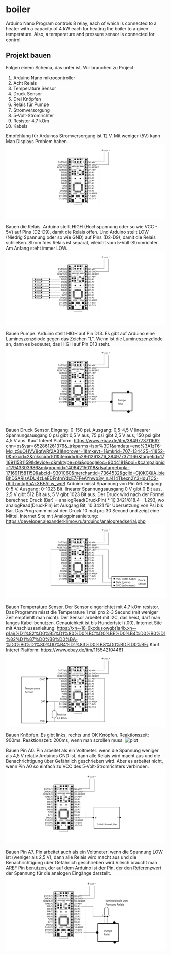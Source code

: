 # boiler
Arduino Nano Program controls 8 relay, each of which is connected to a heater with a capacity of 4 kW each for heating the boiler to a given temperature. Also, a temperature and pressure sensor is connected for control.

## Projekt bauen
Folgen einem Schema, das unter ist. 
Wir brauchen zu Project:
 1. Arduino Nano mikrocontroller
 2. Acht Relais
 3. Temperature Sensor
 4. Druck Sensor
 5. Drei Knöpfen
 6. Relais für Pumpe
 7. Stromversorgung
 8. 5-Volt-Stromrichter
 9. Resistor 4,7 kOm
 10. Kabels
 
Empfehlung für Arduinos Stromversorgung ist 12 V. Mit weniger (5V) kann Man Displays Problem haben.
![plot](./image/Arduino.png)

Bauen die Relais. Arduino stellt HIGH (Hochspannung oder so wie VCC - 5V) auf Pins (D2-D9), damit die Relais offen. Und Arduino stellt LOW (Niedrig Spannung oder so wie GND) auf Pins (D2-D9), damit die Relais schließen. Strom fdes Relais ist separat, vileicht vom 5-Volt-Stromrichter. Am Anfang steht immer LOW.
![plot](./image/Relais.png)

Bauen Pumpe. Arduino stellt HIGH auf Pin D13. Es gibt auf Arduino eine Lumineszenzdiode gegen das Zeichen "L". Wenn ist die Lumineszenzdiode an, dann es bedeutet, das HIGH auf Pin D13 steht.
![plot](./image/Pumpe.png)

Bauen Druck Sensor. Eingang: 0-150 psi. Ausgang: 0,5-4,5 V linearer Spannungsausgang 0 psi gibt 0,5 V aus, 75 psi gibt 2,5 V aus, 150 psi gibt 4,5 V aus. Kauf Interet Platform: https://www.ebay.de/itm/384977371166?chn=ps&var=652861261376&_trkparms=ispr%3D1&amdata=enc%3A1zT6-Mq_zSuOHVV8qfwRf2A31&norover=1&mkevt=1&mkrid=707-134425-41852-0&mkcid=2&mkscid=101&itemid=652861261376_384977371166&targetid=1716911581159&device=c&mktype=pla&googleloc=9044181&poi=&campaignid=17943303986&mkgroupid=140642150118&rlsatarget=pla-1716911581159&abcId=9301060&merchantid=7364532&gclid=Cj0KCQiA_bieBhDSARIsADU4zLeEDFnfmYdcE7FFeAYhwb3y_nJ414Tkexn2Y3HduTCS-r6IILnmIqAaAkXBEALw_wcB
Arduino misst Spannung von Pin A6. Eingang: 0-5 V. Ausgang: 0-1023 Bit. linearer Spannungsausgang 0 V gibt 0 Bit aus, 2,5 V gibt 512 Bit aus, 5 V gibt 1023 Bit aus. Der Druck wird nach der Formel berechnet: Druck (Bar) = analogRead(DruckPin) * 10.3421/818.4 - 1.293, wo analogRead(DruckPin) ist Ausgang Bit, 10.3421 für Übersetzung von Psi bis Bar. Das Programm misst den Druck 10 mal pro 30 Secund und zeigt eine Mittel. Internet Site mit Analogpinsanleitung: https://developer.alexanderklimov.ru/arduino/analogreadserial.php
![plot](./image/Druck%20Sensor.png)

Bauen Temperature Sensor. Der Sensor eingerichtet mit 4,7 kOm resistor. Das Programm misst die Temperature 1 mal pro 2-3 Secund (mit weniger Zeit empfiehlt  man nicht). Der Sensor arbeitet mit I2C, das heist, darf man langes Kabel benutzen. Genauichkeit ist bis Hundertstel (,00). Internet Site mit Anschlussanleitung: https://xn--18-6kcdusowgbt1a4b.xn--p1ai/%D1%82%D0%B5%D1%80%D0%BC%D0%BE%D0%B4%D0%B0%D1%82%D1%87%D0%B8%D0%BA-%D0%B0%D1%80%D0%B4%D1%83%D0%B8%D0%BD%D0%BE/
Kauf Interet Platform: https://www.ebay.de/itm/115542104461
![plot](./image/Temperature%20Sensor.png)

Bauen Knöpfen. Es gibt links, rechts und OK Knöpfen. Reaktionszeit: 900ms. Reaktionszeit: 200ms, wenn man scrollen muss.
![plot](./image/Knöpfen.png)

Bauen Pin A0. Pin arbeitet als ein Voltmeter: wenn die Spannung weniger als 4,5 V relativ Arduinos GND ist, dann alle Relais wird macht aus und die Benachrichtigung über Gefährlich geschrieben wird. Aber es arbeitet nicht, wenn Pin A0 so einfach zu VCC des 5-Volt-Stromrichters verbinden.
![plot](./image/Strom%20Sicherung.png)

Bauen Pin A7. Pin arbeitet auch als ein Voltmeter: wenn die Spannung LOW ist (weniger als 2,5 V), dann alle Relais wird macht aus und die Benachrichtigung über Gefährlich geschrieben wird.Vileich braucht man AREF Pin benutzen, der auf dem Arduino ist der Pin, der den Referenzwert der Spannung für die analogen Eingänge darstellt.
![plot](./image/Pumpes%20Sicherung.png)
